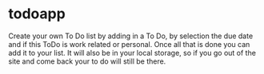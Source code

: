 # todoapp
Create your own To Do list by adding in a To Do, by selection the due date and if this ToDo is work related or personal. Once all that is done you can add it to your list. It will also be in your local storage, so if you go out of the site and come back your to do will still be there.